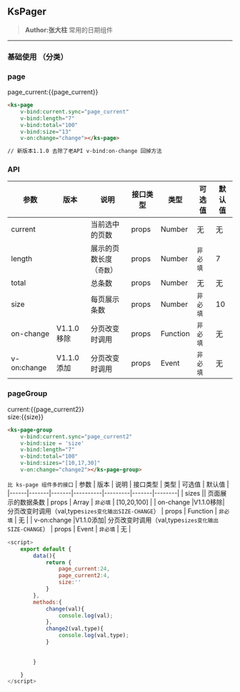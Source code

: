 ## KsPager 
> **Author:张大柱**
> 常用的日期组件

---

### 基础使用 （分类）

### page
page_current:{{page_current}}
<ks-page 
    v-bind:current.sync="page_current" 
    v-bind:length="7"
    v-bind:total="10000"
    v-bind:size="13"
    v-on:change="change"></ks-page>



```html
<ks-page 
    v-bind:current.sync="page_current" 
    v-bind:length="7"
    v-bind:total="100"
    v-bind:size="13"
    v-on:change="change"></ks-page>

// 新版本1.1.0 去除了老API v-bind:on-change 回掉方法 

```
### API
| 参数 | 版本 | 说明 | 接口类型 | 类型 | 可选值 | 默认值 |
|------|-------|-------|----------|---------|-------|--------|
| current || 当前选中的页数 | props | Number | 无 |无  |
| length || 展示的页数长度（`奇数`） | props | Number | `非必填` | 7 |
| total || 总条数 | props | Number | 无 | 无 |
| size || 每页展示条数 | props | Number | `非必填` | 10 |
| on-change |V1.1.0移除| 分页改变时调用 | props  | Function | `非必填` | 无 |
| v-on:change |V1.1.0添加| 分页改变时调用 | props  | Event | `非必填` | 无 |


### pageGroup
current:{{page_current2}}<br>
size:{{size}}
<ks-page-group
    v-bind:current.sync="page_current2" 
    v-bind:size.sync = 'size'
    v-bind:length="7"
    v-bind:total="100"
    v-bind:sizes="[10,17,30]"
    v-on:change="change2"></ks-page-group>

```html
<ks-page-group
    v-bind:current.sync="page_current2" 
    v-bind:size = 'size'
    v-bind:length="7"
    v-bind:total="100"
    v-bind:sizes="[10,17,30]"
    v-on:change="change2"></ks-page-group>
```
`比 ks-page 组件多的接口`
| 参数 | 版本 | 说明 | 接口类型 | 类型 | 可选值 | 默认值 |
|------|-------|-------|----------|---------|-------|--------|
| sizes || 页面展示的数据条数 | props | Array | `非必填` | [10,20,100] |
| on-change |V1.1.0移除| 分页改变时调用（val,type`sizes变化输出SIZE-CHANGE`） | props  | Function | `非必填` | 无 |
| v-on:change |V1.1.0添加| 分页改变时调用（val,type`sizes变化输出SIZE-CHANGE`） | props  | Event | `非必填` | 无 |

```javascript
<script>
    export default {
        data(){
            return {
                page_current:24,
                page_current2:4,
                size:''
            }
        },
        methods:{
            change(val){
                console.log(val);
            },
            change2(val,type){
                console.log(val,type);
            }
            
           
        }

    }
</script>
```
<script>
    export default {
        kscomponents:['KsPager_v0'],
        data(){
            return {
                page_current:24,
                page_current2:4,
                size:10
            }
        },
        methods:{
            change(val){
                console.log(val);
            },
            change2(val,type){
                console.log(val,type);
            }
            
           
        }

    }
</script>

